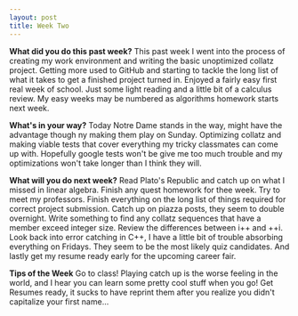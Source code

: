 ```yaml
---
layout: post
title: Week Two
---
```



**What did you do this past week?**
This past week I went into the process of creating my work environment and writing the basic unoptimized collatz project. Getting more used to GitHub
and starting to tackle the long list of what it takes to get a finished project turned in. Enjoyed a fairly easy first real week of school. 
Just some light reading and a little bit of a calculus review. My easy weeks may be numbered as algorithms homework starts next week.

**What's in your way?**
Today Notre Dame stands in the way, might have the advantage though ny making them play on Sunday. Optimizing collatz and making viable tests that
cover everything my tricky classmates can come up with. Hopefully google tests won't be give me too much trouble and my optimizations won't take longer than I think they will.


**What will you do next week?**
Read Plato's Republic and catch up on what I missed in linear algebra. Finish any quest homework for thee week. Try to meet my professors. Finish everything on the long list of things required
for correct project submission. Catch up on piazza posts, they seem to double overnight. Write something to find any collatz sequences that have a member exceed integer size. Review the differences between i++ and ++i. Look
back into error catching in C++, I have a little bit of trouble absorbing everything on Fridays. They seem to be the most likely quiz candidates. 
And lastly get my resume ready early for the upcoming career fair.

**Tips of the Week**
Go to class! Playing catch up is the worse feeling in the world, and I hear you can learn some pretty cool stuff when you go!
Get Resumes ready, it sucks to have reprint them after you realize you didn't capitalize your first name...
